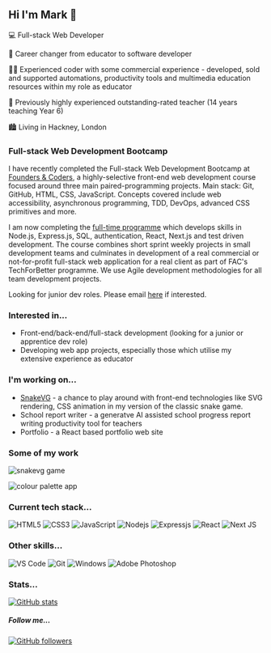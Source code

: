 ## Hi I'm Mark :wave:

:computer: Full-stack Web Developer

:arrows_counterclockwise: Career changer from educator to software developer

:man_technologist: Experienced coder with some commercial experience - developed, sold and supported automations, productivity tools and multimedia education resources within my role as educator

:school: Previously highly experienced outstanding-rated teacher (14 years teaching Year 6)

:cityscape: Living in Hackney, London

### Full-stack Web Development Bootcamp

I have recently completed the Full-stack Web Development Bootcamp at [Founders & Coders](https://www.foundersandcoders.com/), a highly-selective front-end web development course focused around three main paired-programming projects. Main stack: Git, GitHub, HTML, CSS, JavaScript. Concepts covered include web accessibility, asynchronous programming, TDD, DevOps, advanced CSS primitives and more.

I am now completing the [full-time programme](https://learn.foundersandcoders.com/course/syllabus/developer/introduction/schedule/) which develops skills in Node.js, Express.js, SQL, authentication, React, Next.js and test driven development. The course combines short sprint weekly projects in small development teams and culminates in development of a real commercial or not-for-profit full-stack web application for a real client as part of FAC's TechForBetter programme. We use Agile development methodologies for all team development projects.

Looking for junior dev roles. Please email [here](mailto:dev@markhanley.co.uk) if interested.

### Interested in...

* Front-end/back-end/full-stack development (looking for a junior or apprentice dev role)
* Developing web app projects, especially those which utilise my extensive experience as educator

### I'm working on...

* [SnakeVG](https://github.com/hanleymark/snakevg) - a chance to play around with front-end technologies like SVG rendering, CSS animation in my version of the classic snake game.
* School report writer - a generatve AI assisted school progress report writing productivity tool for teachers
* Portfolio - a React based portfolio web site

### Some of my work

![snakevg game](https://user-images.githubusercontent.com/32879360/234254396-3f9c8c8b-d099-486c-bc09-f8024a43c169.gif)

![colour palette app](https://github.com/hanleymark/hanleymark/assets/32879360/eb9caa40-3108-4148-9a7f-1544a58e83f5)

### Current tech stack...
![HTML5](https://img.shields.io/badge/-HTML5-%23E44D27?style=for-the-badge&logo=html5&logoColor=ffffff)
![CSS3](https://img.shields.io/badge/-CSS3-%231572B6?style=for-the-badge&logo=css3)
![JavaScript](https://img.shields.io/badge/-JavaScript-%23F7DF1C?style=for-the-badge&logo=javascript&logoColor=000000&labelColor=%23F7DF1C&color=%23FFCE5A)
![Nodejs](https://img.shields.io/badge/-Nodejs-black?style=for-the-badge&logo=Node.js)
![Expressjs](https://img.shields.io/badge/Expressjs-404D59?style=for-the-badge&logo=Express)
![React](https://img.shields.io/badge/-React-%23282C34?style=for-the-badge&logo=react)
![Next JS](https://img.shields.io/badge/Next-black?style=for-the-badge&logo=next.js&logoColor=white)
### Other skills...
![VS Code](http://img.shields.io/badge/-VS%20Code-007ACC?style=for-the-badge&logo=visual-studio-code&logoColor=ffffff)
![Git](https://img.shields.io/badge/-Git-%23F05032?style=for-the-badge&logo=git&logoColor=%23ffffff)
![Windows](http://img.shields.io/badge/-Windows-0078D6?style=for-the-badge&logo=windows&logoColor=ffffff)
![Adobe Photoshop](http://img.shields.io/badge/-Adobe%20Photoshop-26C9FF?style=for-the-badge&logo=adobe-photoshop&logoColor=ffffff)

### Stats...
[![GitHub stats](https://github-readme-stats.vercel.app/api?username=hanleymark)](https://github.com/anuraghazra/github-readme-stats)
##### Follow me...
[![GitHub followers](https://img.shields.io/github/followers/hanleymark?style=social)](https://github.com/hanleymark)

